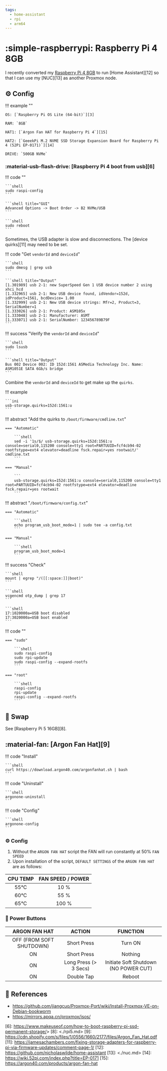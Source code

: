 ```yaml
---
tags:
  - home-assistant
  - rpi
  - arm64
---
```

# :simple-raspberrypi: Raspberry Pi 4 8GB

I recently converted my [Raspberry Pi 4 8GB][1] to run [Home Assistant][12] so that I can use my [NUC][13] as another
Proxmox node.

## :gear: Config

!!! example ""

    OS: [`Raspberry Pi OS Lite (64-bit)`][3]

    RAM: `8GB`

    HAT1: [`Argon Fan HAT for Raspberry Pi 4`][15]

    HAT2: [`GeeekPi M.2 NVME SSD Storage Expansion Board for Raspberry Pi 4 (52Pi EP-0171)`][14]

    DRIVE: `500GB NVMe`

### :material-usb-flash-drive: [Raspberry Pi 4 boot from usb][6]

!!! code ""

    ```shell
    sudo raspi-config
    ```

    ```shell title="GUI"
    Advanced Options -> Boot Order -> B2 NVMe/USB
    ```

    ```shell
    sudo reboot
    ```

Sometimes, the USB adapter is slow and disconnections. The [device quirks][11] may need to be set.

!!! code "Get `vendorId` and `deviceId`"

    ```shell
    sudo dmesg | grep usb
    ```

    ```shell title="Output"
    [1.301989] usb 2-1: new SuperSpeed Gen 1 USB device number 2 using xhci_hcd
    [1.332965] usb 2-1: New USB device found, idVendor=152d, idProduct=1561, bcdDevice= 1.00
    [1.332999] usb 2-1: New USB device strings: Mfr=2, Product=3, SerialNumber=1
    [1.333026] usb 2-1: Product: ASM105x
    [1.333048] usb 2-1: Manufacturer: ASMT
    [1.333071] usb 2-1: SerialNumber: 123456789B79F
    ```

!!! success "Verify the `vendorId` and `deviceId`"

    ```shell
    sudo lsusb
    ```

    ```shell title="Output"
    Bus 002 Device 002: ID 152d:1561 ASMedia Technology Inc. Name: ASM1051E SATA 6Gb/s bridge
    ```

Combine the `vendorId` and `deviceId` to get make up the `quirks`.

!!! example

    ```ini
    usb-storage.quirks=152d:1561:u
    ```

!!! abstract "Add the quirks to `/boot/firmware/cmdline.txt`"

    === "Automatic"

        ```shell
        sed -i '1s/$/ usb-storage.quirks=152d:1561:u console=serial0,115200 console=tty1 root=PARTUUID=fcf4cb94-02 rootfstype=ext4 elevator=deadline fsck.repair=yes rootwait/' cmdline.txt
        ```
        
    === "Manual"

        ```
        usb-storage.quirks=152d:1561:u console=serial0,115200 console=tty1 root=PARTUUID=fcf4cb94-02 rootfstype=ext4 elevator=deadline fsck.repair=yes rootwait
        ```

!!! abstract "`/boot/firmware/config.txt`"

    === "Automatic"
    
        ```shell
        echo program_usb_boot_mode=1 | sudo tee -a config.txt
        ```

    === "Manual"
    
        ```shell
        program_usb_boot_mode=1
        ```

!!! success "Check"

    ```shell
    mount | egrep "/([[:space:]]|boot)"
    ```

    ```shell
    vcgencmd otp_dump | grep 17
    ```

    ```shell
    17:1020000a=USB boot disabled
    17:3020000a=USB boot enabled
    ```

!!! code ""

    === "sudo"
    
        ```shell
        sudo raspi-config
        sudo rpi-update
        sudo raspi-config --expand-rootfs
        ```

    === "root"
    
        ```shell
        raspi-config
        rpi-update
        raspi-config --expand-rootfs
        ```

## :broom: Swap

See [Raspberry Pi 5 16GB][8].

## :material-fan: [Argon Fan Hat][9]

!!! code "Install"

    ```shell
    curl https://download.argon40.com/argonfanhat.sh | bash
    ```
!!! code "Uninstall"

    ```shell
    argonone-uninstall
    ```

!!! code "Config"

    ```shell
    argonone-config
    ```

### :gear: Config

1. Without the `ARGON FAN HAT` script the FAN will run constantly at 50% `FAN SPEED`
2. Upon installation of the script, `DEFAULT SETTINGS` of the `ARGON FAN HAT` are as follows:

| CPU TEMP | FAN SPEED / POWER |
|:-----:|:------------------------:|
| 55°C | 10 % |
| 60°C | 55 % |
| 65°C | 100 % |

### :electric_plug: Power Buttons

| ARGON FAN HAT | ACTION | FUNCTION |
|:-------------:|:------:|:--------:|
| OFF (FROM SOFT SHUTDOWN) | Short Press | Turn ON |
| ON | Short Press | Nothing |
| ON | Long Press (> 3 Secs) | Initiate Soft Shutdown (NO POWER CUT) |
| ON | Double Tap | Reboot |

## :link: References

- <https://github.com/jiangcuo/Proxmox-Port/wiki/Install-Proxmox-VE-on-Debian-bookworm>
- <https://mirrors.apqa.cn/proxmox/isos/>

[1]: <https://www.raspberrypi.com/products/raspberry-pi-4-model-b/> 
[3]: <https://www.raspberrypi.com/software/operating-systems/> 
[6]: <https://www.makeuseof.com/how-to-boot-raspberry-pi-ssd-permanent-storage/>> 
[8]: <./rpi5.md> 
[9]: <https://cdn.shopify.com/s/files/1/0556/1660/2177/files/Argon_Fan_Hat.pdf> 
[11]: <https://jamesachambers.com/fixing-storage-adapters-for-raspberry-pi-via-firmware-updates/comment-page-1/> 
[12]: <https://github.com/nicholaswilde/home-assistant> 
[13]: <./nuc.md> 
[14]: <https://wiki.52pi.com/index.php?title=EP-0171> 
[15]: <https://argon40.com/products/argon-fan-hat> 
